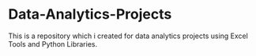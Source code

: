 # Data-Analytics-Projects
This is a repository which i created for data analytics projects using Excel Tools and Python Libraries.
